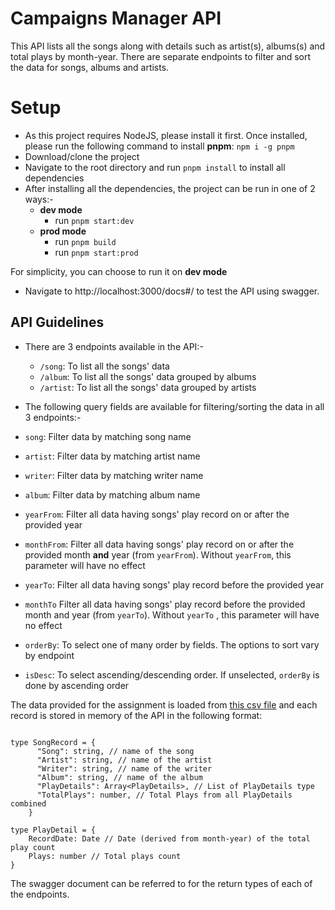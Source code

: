 # Campaigns Manager API

This API lists all the songs along with details such as artist(s), albums(s) and total plays by month-year. There are separate endpoints to filter and sort the data for songs, albums and artists.

# Setup
- As this project requires NodeJS, please install it first. Once installed, please run the following command to install **pnpm**: `npm i -g pnpm`
- Download/clone the project
- Navigate to the root directory and run `pnpm install` to install all dependencies
- After installing all the dependencies, the project can be run in one of 2 ways:-
	- **dev mode** 
		- run `pnpm start:dev`
	- **prod mode**
		-  run `pnpm build` 
		- run `pnpm start:prod`

For simplicity, you can choose to run it on **dev mode**
- Navigate to http://localhost:3000/docs#/ to test the API using swagger.

## API Guidelines
- There are 3 endpoints available in the API:-
	- `/song`: To list all the songs' data
	- `/album`: To list all the songs' data grouped by albums
	-  `/artist`: To list all the songs' data grouped by artists

- The following query fields are available for filtering/sorting the data in all 3 endpoints:-
- `song`:  Filter data by matching song name
- `artist`: Filter data by matching artist name
- `writer`: Filter data by matching writer name
- `album`: Filter data by matching album name
- `yearFrom`: Filter all data having songs' play record on or after the provided year
- `monthFrom`: Filter all data having songs' play record on or after the provided  month **and** year (from `yearFrom`). Without `yearFrom`, this parameter will have no effect
- `yearTo`: Filter all data having songs' play record before the provided year
- `monthTo` Filter all data having songs' play record before the provided month and year (from `yearTo`). Without `yearTo` , this parameter will have no effect
- `orderBy`: To select one of many order by fields. The options to sort vary by endpoint
- `isDesc`: To select ascending/descending order. If unselected, `orderBy` is done by ascending order

The data provided for the assignment is loaded from [this csv file](https://github.com/ashishbarua/screencloud-assignment/blob/main/raw-data.csv) and each record is stored in memory of the API in the following format:

```

type SongRecord = {
      "Song": string, // name of the song
      "Artist": string, // name of the artist
      "Writer": string, // name of the writer
      "Album": string, // name of the album
      "PlayDetails": Array<PlayDetails>, // List of PlayDetails type
      "TotalPlays": number, // Total Plays from all PlayDetails combined
    }

type PlayDetail = {
	RecordDate: Date // Date (derived from month-year) of the total play count
	Plays: number // Total plays count
}
```

The swagger document can be referred to for the return types of each of the endpoints.

